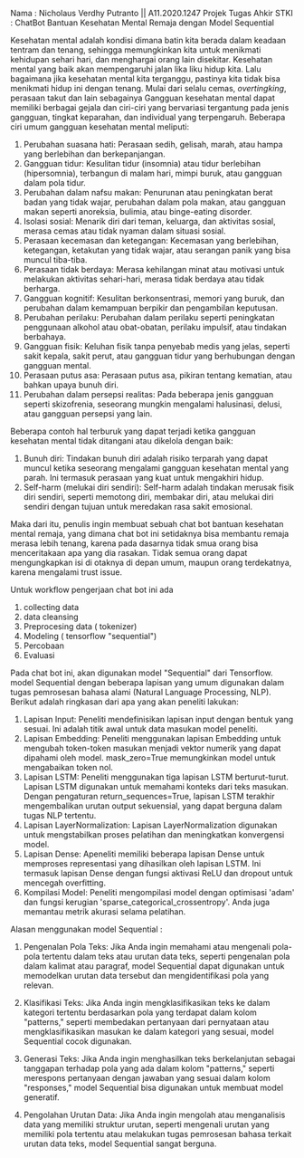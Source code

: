Nama : Nicholaus Verdhy Putranto || A11.2020.1247
Projek Tugas Ahkir STKI : ChatBot Bantuan Kesehatan Mental Remaja dengan Model Sequential

Kesehatan mental adalah kondisi dimana batin kita berada dalam keadaan tentram dan tenang, sehingga memungkinkan kita untuk menikmati kehidupan sehari hari, dan menghargai orang lain disekitar. Kesehatan mental yang baik akan mempengaruhi jalan lika liku hidup kita. Lalu bagaimana jika kesehatan mental kita terganggu, pastinya kita tidak bisa menikmati hidup ini dengan tenang. Mulai dari selalu cemas, _overtingking_, perasaan takut dan lain sebagainya
Gangguan kesehatan mental dapat memiliki berbagai gejala dan ciri-ciri yang bervariasi tergantung pada jenis gangguan, tingkat keparahan, dan individual yang terpengaruh. Beberapa ciri umum gangguan kesehatan mental meliputi:
1. Perubahan suasana hati: Perasaan sedih, gelisah, marah, atau hampa yang berlebihan dan berkepanjangan.
2. Gangguan tidur: Kesulitan tidur (insomnia) atau tidur berlebihan (hipersomnia), terbangun di malam hari, mimpi buruk, atau gangguan dalam pola tidur.
3. Perubahan dalam nafsu makan: Penurunan atau peningkatan berat badan yang tidak wajar, perubahan dalam pola makan, atau gangguan makan seperti anoreksia, bulimia, atau binge-eating disorder.
4. Isolasi sosial: Menarik diri dari teman, keluarga, dan aktivitas sosial, merasa cemas atau tidak nyaman dalam situasi sosial.
5. Perasaan kecemasan dan ketegangan: Kecemasan yang berlebihan, ketegangan, ketakutan yang tidak wajar, atau serangan panik yang bisa muncul tiba-tiba.
6. Perasaan tidak berdaya: Merasa kehilangan minat atau motivasi untuk melakukan aktivitas sehari-hari, merasa tidak berdaya atau tidak berharga.
7. Gangguan kognitif: Kesulitan berkonsentrasi, memori yang buruk, dan perubahan dalam kemampuan berpikir dan pengambilan keputusan.
8. Perubahan perilaku: Perubahan dalam perilaku seperti peningkatan penggunaan alkohol atau obat-obatan, perilaku impulsif, atau tindakan berbahaya.
9. Gangguan fisik: Keluhan fisik tanpa penyebab medis yang jelas, seperti sakit kepala, sakit perut, atau gangguan tidur yang berhubungan dengan gangguan mental.
10. Perasaan putus asa: Perasaan putus asa, pikiran tentang kematian, atau bahkan upaya bunuh diri.
11. Perubahan dalam persepsi realitas: Pada beberapa jenis gangguan seperti skizofrenia, seseorang mungkin mengalami halusinasi, delusi, atau gangguan persepsi yang lain.

Beberapa contoh hal terburuk yang dapat terjadi ketika gangguan kesehatan mental tidak ditangani atau dikelola dengan baik:

1. Bunuh diri: Tindakan bunuh diri adalah risiko terparah yang dapat muncul ketika seseorang mengalami gangguan kesehatan mental yang parah. Ini termasuk perasaan yang kuat untuk mengakhiri hidup.
2. Self-harm (melukai diri sendiri): Self-harm adalah tindakan merusak fisik diri sendiri, seperti memotong diri, membakar diri, atau melukai diri sendiri dengan tujuan untuk meredakan rasa sakit emosional.

Maka dari itu, penulis ingin membuat sebuah chat bot bantuan kesehatan mental remaja, yang dimana chat bot ini setidaknya bisa membantu remaja merasa lebih tenang, karena pada dasarnya tidak smua orang bisa menceritakaan apa yang dia rasakan. Tidak semua orang dapat mengungkapkan isi di otaknya di depan umum, maupun orang terdekatnya, karena mengalami trust issue.

Untuk workflow pengerjaan chat bot ini ada
1. collecting data
2. data cleansing
3. Preprocesing data ( tokenizer)
4. Modeling ( tensorflow "sequential")
5. Percobaan
6. Evaluasi

Pada chat bot ini, akan digunakan model "Sequential" dari Tensorflow.
model Sequential dengan beberapa lapisan yang umum digunakan dalam tugas pemrosesan bahasa alami (Natural Language Processing, NLP). Berikut adalah ringkasan dari apa yang akan peneliti lakukan:

1. Lapisan Input: Peneliti mendefinisikan lapisan input dengan bentuk yang sesuai. Ini adalah titik awal untuk data masukan model peneliti.
2. Lapisan Embedding: Peneliti menggunakan lapisan Embedding untuk mengubah token-token masukan menjadi vektor numerik yang dapat dipahami oleh model. mask_zero=True memungkinkan model untuk mengabaikan token nol.
3. Lapisan LSTM: Peneliti menggunakan tiga lapisan LSTM berturut-turut. Lapisan LSTM digunakan untuk memahami konteks dari teks masukan. Dengan pengaturan return_sequences=True, lapisan LSTM terakhir mengembalikan urutan output sekuensial, yang dapat berguna dalam tugas NLP tertentu.
4. Lapisan LayerNormalization: Lapisan LayerNormalization digunakan untuk mengstabilkan proses pelatihan dan meningkatkan konvergensi model.
5. Lapisan Dense: Apeneliti memiliki beberapa lapisan Dense untuk memproses representasi yang dihasilkan oleh lapisan LSTM. Ini termasuk lapisan Dense dengan fungsi aktivasi ReLU dan dropout untuk mencegah overfitting.
6. Kompilasi Model: Peneliti mengompilasi model dengan optimisasi 'adam' dan fungsi kerugian 'sparse_categorical_crossentropy'. Anda juga memantau metrik akurasi selama pelatihan.

Alasan menggunakan model Sequential :
1. Pengenalan Pola Teks: Jika Anda ingin memahami atau mengenali pola-pola tertentu dalam teks atau urutan data teks, seperti pengenalan pola dalam kalimat atau paragraf, model Sequential dapat digunakan untuk memodelkan urutan data tersebut dan mengidentifikasi pola yang relevan.

2. Klasifikasi Teks: Jika Anda ingin mengklasifikasikan teks ke dalam kategori tertentu berdasarkan pola yang terdapat dalam kolom "patterns," seperti membedakan pertanyaan dari pernyataan atau mengklasifikasikan masukan ke dalam kategori yang sesuai, model Sequential cocok digunakan.

3. Generasi Teks: Jika Anda ingin menghasilkan teks berkelanjutan sebagai tanggapan terhadap pola yang ada dalam kolom "patterns," seperti merespons pertanyaan dengan jawaban yang sesuai dalam kolom "responses," model Sequential bisa digunakan untuk membuat model generatif.

4. Pengolahan Urutan Data: Jika Anda ingin mengolah atau menganalisis data yang memiliki struktur urutan, seperti mengenali urutan yang memiliki pola tertentu atau melakukan tugas pemrosesan bahasa terkait urutan data teks, model Sequential sangat berguna.

